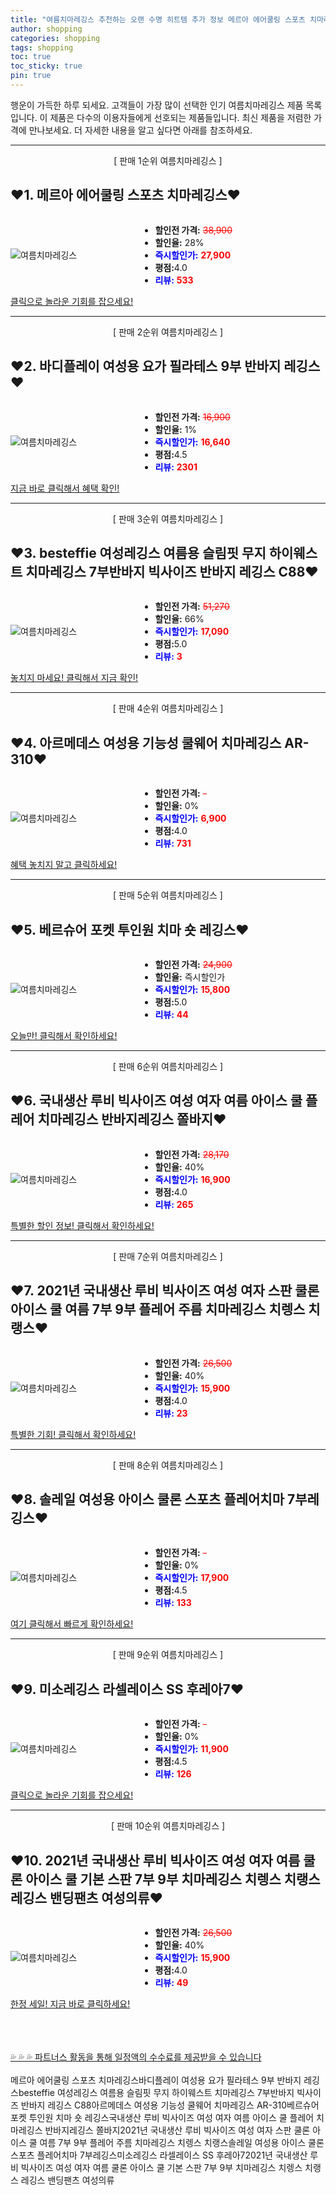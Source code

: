 ```yaml
---
title: "여름치마레깅스 추천하는 오랜 수명 히트템 추가 정보 메르아 에어쿨링 스포츠 치마레깅스"
author: shopping
categories: shopping
tags: shopping
toc: true
toc_sticky: true
pin: true
---
```

행운이 가득한 하루 되세요. 고객들이 가장 많이 선택한 인기 여름치마레깅스 제품 목록입니다. 이 제품은 다수의 이용자들에게 선호되는 제품들입니다. 최신 제품을 저렴한 가격에 만나보세요. 더 자세한 내용을 알고 싶다면 아래를 참조하세요.

---
<p class="toplist" style="margin: 0 auto; display: block; width: fit-content;">[ 판매 1순위 여름치마레깅스 ]</p>

<h2><strong>❤️1. 메르아 에어쿨링 스포츠 치마레깅스❤️</strong></h2>

<div style="display: flex; align-items: center;">
    <div style="flex: 0.4;">
        <img src="https://thumbnail10.coupangcdn.com/thumbnails/remote/230x230ex/image/vendor_inventory/5c43/8026bcd60edfd3c293fd48c8fa8c9c36c486afef3a97108edd01bceea605.jpg" alt="여름치마레깅스" style="max-width: 100%;">
    </div>
    <div style="flex: 0.6; margin-left: 10px;">
        <ul>
            <li><strong>할인전 가격:</strong> <del style="color: red;">38,900</del></li>
            <li><strong>할인율:</strong> 28%</li>
            <li><span style='color:blue'><strong>즉시할인가:</strong></span> <span style='color:red'><strong>27,900</strong></span></li>
            <li><strong>평점:</strong>4.0</li>
            <li><span style='color:blue'><strong>리뷰:</strong></span> <span style='color:red'><strong>533</strong></span></li>
        </ul>
    </div>
</div>
<div class="center">
    <a href="https://selin100587001.github.io?lptag=AF9450613&subid=githubio&pageKey=6981072105&traceid=V0-153&itemId=7138505908&vendorItemId=85316795892" class="myButton">
        클릭으로 놀라운 기회를 잡으세요!
    </a>
</div>


---
<p class="toplist" style="margin: 0 auto; display: block; width: fit-content;">[ 판매 2순위 여름치마레깅스 ]</p>

<h2><strong>❤️2. 바디플레이 여성용 요가 필라테스 9부 반바지 레깅스❤️</strong></h2>

<div style="display: flex; align-items: center;">
    <div style="flex: 0.4;">
        <img src="https://thumbnail6.coupangcdn.com/thumbnails/remote/230x230ex/image/retail/images/2020/11/30/15/5/54bc8e0a-3893-4953-baf3-61ba3006b834.jpg" alt="여름치마레깅스" style="max-width: 100%;">
    </div>
    <div style="flex: 0.6; margin-left: 10px;">
        <ul>
            <li><strong>할인전 가격:</strong> <del style="color: red;">16,900</del></li>
            <li><strong>할인율:</strong> 1%</li>
            <li><span style='color:blue'><strong>즉시할인가:</strong></span> <span style='color:red'><strong>16,640</strong></span></li>
            <li><strong>평점:</strong>4.5</li>
            <li><span style='color:blue'><strong>리뷰:</strong></span> <span style='color:red'><strong>2301</strong></span></li>
        </ul>
    </div>
</div>
<div class="center">
    <a href="https://selin100587001.github.io?lptag=AF9450613&subid=githubio&pageKey=4522563058&traceid=V0-153&itemId=5454359501&vendorItemId=72754173324" class="myButton">
        지금 바로 클릭해서 혜택 확인!
    </a>
</div>


---
<p class="toplist" style="margin: 0 auto; display: block; width: fit-content;">[ 판매 3순위 여름치마레깅스 ]</p>

<h2><strong>❤️3. besteffie 여성레깅스 여름용 슬림핏 무지 하이웨스트 치마레깅스 7부반바지 빅사이즈 반바지 레깅스 C88❤️</strong></h2>

<div style="display: flex; align-items: center;">
    <div style="flex: 0.4;">
        <img src="https://thumbnail6.coupangcdn.com/thumbnails/remote/230x230ex/image/vendor_inventory/9efd/8c6cfcdbb60b993eb65dfc658261b99e03639826cae9fbe814ee2dee0a02.jpg" alt="여름치마레깅스" style="max-width: 100%;">
    </div>
    <div style="flex: 0.6; margin-left: 10px;">
        <ul>
            <li><strong>할인전 가격:</strong> <del style="color: red;">51,270</del></li>
            <li><strong>할인율:</strong> 66%</li>
            <li><span style='color:blue'><strong>즉시할인가:</strong></span> <span style='color:red'><strong>17,090</strong></span></li>
            <li><strong>평점:</strong>5.0</li>
            <li><span style='color:blue'><strong>리뷰:</strong></span> <span style='color:red'><strong>3</strong></span></li>
        </ul>
    </div>
</div>
<div class="center">
    <a href="https://selin100587001.github.io?lptag=AF9450613&subid=githubio&pageKey=8166366445&traceid=V0-153&itemId=23303884520&vendorItemId=90800654246" class="myButton">
        놓치지 마세요! 클릭해서 지금 확인!
    </a>
</div>


---
<p class="toplist" style="margin: 0 auto; display: block; width: fit-content;">[ 판매 4순위 여름치마레깅스 ]</p>

<h2><strong>❤️4. 아르메데스 여성용 기능성 쿨웨어 치마레깅스 AR-310❤️</strong></h2>

<div style="display: flex; align-items: center;">
    <div style="flex: 0.4;">
        <img src="https://thumbnail7.coupangcdn.com/thumbnails/remote/230x230ex/image/retail/images/3491143284813340-1d4e9120-ed42-4d5d-a759-a26dbb9bace5.jpg" alt="여름치마레깅스" style="max-width: 100%;">
    </div>
    <div style="flex: 0.6; margin-left: 10px;">
        <ul>
            <li><strong>할인전 가격:</strong> <del style="color: red;">-</del></li>
            <li><strong>할인율:</strong> 0%</li>
            <li><span style='color:blue'><strong>즉시할인가:</strong></span> <span style='color:red'><strong>6,900</strong></span></li>
            <li><strong>평점:</strong>4.0</li>
            <li><span style='color:blue'><strong>리뷰:</strong></span> <span style='color:red'><strong>731</strong></span></li>
        </ul>
    </div>
</div>
<div class="center">
    <a href="https://selin100587001.github.io?lptag=AF9450613&subid=githubio&pageKey=80875817&traceid=V0-153&itemId=258321949&vendorItemId=3627909222" class="myButton">
        혜택 놓치지 말고 클릭하세요!
    </a>
</div>


---
<p class="toplist" style="margin: 0 auto; display: block; width: fit-content;">[ 판매 5순위 여름치마레깅스 ]</p>

<h2><strong>❤️5. 베르슈어 포켓 투인원 치마 숏 레깅스❤️</strong></h2>

<div style="display: flex; align-items: center;">
    <div style="flex: 0.4;">
        <img src="https://thumbnail9.coupangcdn.com/thumbnails/remote/230x230ex/image/vendor_inventory/5a5b/359b19a7129758549cfc20f38f2f43ccd21e8d13e2acacfe0786cb025946.jpg" alt="여름치마레깅스" style="max-width: 100%;">
    </div>
    <div style="flex: 0.6; margin-left: 10px;">
        <ul>
            <li><strong>할인전 가격:</strong> <del style="color: red;">24,900</del></li>
            <li><strong>할인율:</strong> 즉시할인가</li>
            <li><span style='color:blue'><strong>즉시할인가:</strong></span> <span style='color:red'><strong>15,800</strong></span></li>
            <li><strong>평점:</strong>5.0</li>
            <li><span style='color:blue'><strong>리뷰:</strong></span> <span style='color:red'><strong>44</strong></span></li>
        </ul>
    </div>
</div>
<div class="center">
    <a href="https://selin100587001.github.io?lptag=AF9450613&subid=githubio&pageKey=8135589133&traceid=V0-153&itemId=23109663273&vendorItemId=90149077531" class="myButton">
        오늘만! 클릭해서 확인하세요!
    </a>
</div>


---
<p class="toplist" style="margin: 0 auto; display: block; width: fit-content;">[ 판매 6순위 여름치마레깅스 ]</p>

<h2><strong>❤️6. 국내생산 루비 빅사이즈 여성 여자 여름 아이스 쿨 플레어 치마레깅스 반바지레깅스 쫄바지❤️</strong></h2>

<div style="display: flex; align-items: center;">
    <div style="flex: 0.4;">
        <img src="https://thumbnail10.coupangcdn.com/thumbnails/remote/230x230ex/image/vendor_inventory/ca57/c3e2b7effba2c24f6eb2a9e31ecb110984b2492cf1526bc8a19ae9efb1ac.jpg" alt="여름치마레깅스" style="max-width: 100%;">
    </div>
    <div style="flex: 0.6; margin-left: 10px;">
        <ul>
            <li><strong>할인전 가격:</strong> <del style="color: red;">28,170</del></li>
            <li><strong>할인율:</strong> 40%</li>
            <li><span style='color:blue'><strong>즉시할인가:</strong></span> <span style='color:red'><strong>16,900</strong></span></li>
            <li><strong>평점:</strong>4.0</li>
            <li><span style='color:blue'><strong>리뷰:</strong></span> <span style='color:red'><strong>265</strong></span></li>
        </ul>
    </div>
</div>
<div class="center">
    <a href="https://selin100587001.github.io?lptag=AF9450613&subid=githubio&pageKey=5456731849&traceid=V0-153&itemId=8342056677&vendorItemId=75629853029" class="myButton">
        특별한 할인 정보! 클릭해서 확인하세요!
    </a>
</div>


---
<p class="toplist" style="margin: 0 auto; display: block; width: fit-content;">[ 판매 7순위 여름치마레깅스 ]</p>

<h2><strong>❤️7. 2021년 국내생산 루비 빅사이즈 여성 여자 스판 쿨론 아이스 쿨 여름 7부 9부 플레어 주름 치마레깅스 치렝스 치랭스❤️</strong></h2>

<div style="display: flex; align-items: center;">
    <div style="flex: 0.4;">
        <img src="https://thumbnail9.coupangcdn.com/thumbnails/remote/230x230ex/image/vendor_inventory/4b05/d00e6c62d731d212d96ab286c9f53f22afe7bbef9b6bba541f6c31d594e4.jpg" alt="여름치마레깅스" style="max-width: 100%;">
    </div>
    <div style="flex: 0.6; margin-left: 10px;">
        <ul>
            <li><strong>할인전 가격:</strong> <del style="color: red;">26,500</del></li>
            <li><strong>할인율:</strong> 40%</li>
            <li><span style='color:blue'><strong>즉시할인가:</strong></span> <span style='color:red'><strong>15,900</strong></span></li>
            <li><strong>평점:</strong>4.0</li>
            <li><span style='color:blue'><strong>리뷰:</strong></span> <span style='color:red'><strong>23</strong></span></li>
        </ul>
    </div>
</div>
<div class="center">
    <a href="https://selin100587001.github.io?lptag=AF9450613&subid=githubio&pageKey=5476216312&traceid=V0-153&itemId=8431030573&vendorItemId=75718643498" class="myButton">
        특별한 기회! 클릭해서 확인하세요!
    </a>
</div>


---
<p class="toplist" style="margin: 0 auto; display: block; width: fit-content;">[ 판매 8순위 여름치마레깅스 ]</p>

<h2><strong>❤️8. 솔레일 여성용 아이스 쿨론 스포츠 플레어치마 7부레깅스❤️</strong></h2>

<div style="display: flex; align-items: center;">
    <div style="flex: 0.4;">
        <img src="https://thumbnail8.coupangcdn.com/thumbnails/remote/230x230ex/image/retail/images/2019/06/20/16/5/783b1010-e402-410d-85d4-e490fe096a7d.jpg" alt="여름치마레깅스" style="max-width: 100%;">
    </div>
    <div style="flex: 0.6; margin-left: 10px;">
        <ul>
            <li><strong>할인전 가격:</strong> <del style="color: red;">-</del></li>
            <li><strong>할인율:</strong> 0%</li>
            <li><span style='color:blue'><strong>즉시할인가:</strong></span> <span style='color:red'><strong>17,900</strong></span></li>
            <li><strong>평점:</strong>4.5</li>
            <li><span style='color:blue'><strong>리뷰:</strong></span> <span style='color:red'><strong>133</strong></span></li>
        </ul>
    </div>
</div>
<div class="center">
    <a href="https://selin100587001.github.io?lptag=AF9450613&subid=githubio&pageKey=243748748&traceid=V0-153&itemId=773550734&vendorItemId=4953998033" class="myButton">
        여기 클릭해서 빠르게 확인하세요!
    </a>
</div>


---
<p class="toplist" style="margin: 0 auto; display: block; width: fit-content;">[ 판매 9순위 여름치마레깅스 ]</p>

<h2><strong>❤️9. 미소레깅스 라셀레이스 SS 후레아7❤️</strong></h2>

<div style="display: flex; align-items: center;">
    <div style="flex: 0.4;">
        <img src="https://thumbnail7.coupangcdn.com/thumbnails/remote/230x230ex/image/vendor_inventory/7a56/65e840f8d683c58fe1f481f44fa17bb40a4d942b129bb0e8680561793054.jpg" alt="여름치마레깅스" style="max-width: 100%;">
    </div>
    <div style="flex: 0.6; margin-left: 10px;">
        <ul>
            <li><strong>할인전 가격:</strong> <del style="color: red;">-</del></li>
            <li><strong>할인율:</strong> 0%</li>
            <li><span style='color:blue'><strong>즉시할인가:</strong></span> <span style='color:red'><strong>11,900</strong></span></li>
            <li><strong>평점:</strong>4.5</li>
            <li><span style='color:blue'><strong>리뷰:</strong></span> <span style='color:red'><strong>126</strong></span></li>
        </ul>
    </div>
</div>
<div class="center">
    <a href="https://selin100587001.github.io?lptag=AF9450613&subid=githubio&pageKey=216527105&traceid=V0-153&itemId=665784841&vendorItemId=4720927051" class="myButton">
        클릭으로 놀라운 기회를 잡으세요!
    </a>
</div>


---
<p class="toplist" style="margin: 0 auto; display: block; width: fit-content;">[ 판매 10순위 여름치마레깅스 ]</p>

<h2><strong>❤️10. 2021년 국내생산 루비 빅사이즈 여성 여자 여름 쿨론 아이스 쿨 기본 스판 7부 9부 치마레깅스 치렝스 치랭스 레깅스 밴딩팬츠 여성의류❤️</strong></h2>

<div style="display: flex; align-items: center;">
    <div style="flex: 0.4;">
        <img src="https://thumbnail8.coupangcdn.com/thumbnails/remote/230x230ex/image/vendor_inventory/f0b1/4b1054b362c5d86e3f37a581554910c3361722fe3e2232058b3b9dc28c90.jpg" alt="여름치마레깅스" style="max-width: 100%;">
    </div>
    <div style="flex: 0.6; margin-left: 10px;">
        <ul>
            <li><strong>할인전 가격:</strong> <del style="color: red;">26,500</del></li>
            <li><strong>할인율:</strong> 40%</li>
            <li><span style='color:blue'><strong>즉시할인가:</strong></span> <span style='color:red'><strong>15,900</strong></span></li>
            <li><strong>평점:</strong>4.0</li>
            <li><span style='color:blue'><strong>리뷰:</strong></span> <span style='color:red'><strong>49</strong></span></li>
        </ul>
    </div>
</div>
<div class="center">
    <a href="https://selin100587001.github.io?lptag=AF9450613&subid=githubio&pageKey=5481479111&traceid=V0-153&itemId=8457523647&vendorItemId=75745103369" class="myButton">
        한정 세일! 지금 바로 클릭하세요!
    </a>
</div>

<br><br><br>[💦 💦 💦 파트너스 활동을 통해 일정액의 수수료를 제공받을 수 있습니다](https://link.coupang.com/a/bcpT2c)<br><br>메르아 에어쿨링 스포츠 치마레깅스바디플레이 여성용 요가 필라테스 9부 반바지 레깅스besteffie 여성레깅스 여름용 슬림핏 무지 하이웨스트 치마레깅스 7부반바지 빅사이즈 반바지 레깅스 C88아르메데스 여성용 기능성 쿨웨어 치마레깅스 AR-310베르슈어 포켓 투인원 치마 숏 레깅스국내생산 루비 빅사이즈 여성 여자 여름 아이스 쿨 플레어 치마레깅스 반바지레깅스 쫄바지2021년 국내생산 루비 빅사이즈 여성 여자 스판 쿨론 아이스 쿨 여름 7부 9부 플레어 주름 치마레깅스 치렝스 치랭스솔레일 여성용 아이스 쿨론 스포츠 플레어치마 7부레깅스미소레깅스 라셀레이스 SS 후레아72021년 국내생산 루비 빅사이즈 여성 여자 여름 쿨론 아이스 쿨 기본 스판 7부 9부 치마레깅스 치렝스 치랭스 레깅스 밴딩팬츠 여성의류